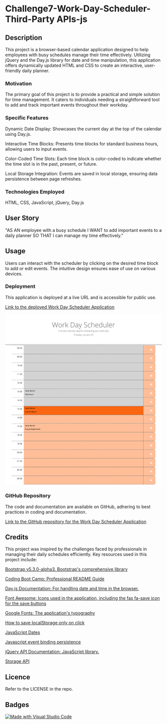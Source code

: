 # Challenge7-Work-Day-Scheduler-Third-Party APIs-js

## Description

This project is a browser-based calendar application designed to help employees with busy schedules manage their time effectively. Utilizing jQuery and the Day.js library for date and time manipulation, this application offers dynamically updated HTML and CSS to create an interactive, user-friendly daily planner.

### Motivation

The primary goal of this project is to provide a practical and simple solution for time management. It caters to individuals needing a straightforward tool to add and track important events throughout their workday.

### Specific Features

Dynamic Date Display: Showcases the current day at the top of the calendar using Day.js.

Interactive Time Blocks: Presents time blocks for standard business hours, allowing users to input events.

Color-Coded Time Slots: Each time block is color-coded to indicate whether the time slot is in the past, present, or future.

Local Storage Integration: Events are saved in local storage, ensuring data persistence between page refreshes.


### Technologies Employed

HTML, CSS, JavaScript, jQuery, Day.js

## User Story

"AS AN employee with a busy schedule
I WANT to add important events to a daily planner
SO THAT I can manage my time effectively."

## Usage

Users can interact with the scheduler by clicking on the desired time block to add or edit events. The intuitive design ensures ease of use on various devices.

### Deployment

This application is deployed at a live URL and is accessible for public use.

[Link to the deployed Work Day Scheduler Application](linkhere)

![Screenshot of the Work Day Scheduler Application](./assets/Challenge7screenshot.png)

### GitHub Repository

The code and documentation are available on GitHub, adhering to best practices in coding and documentation.

[Link to the GitHub repository for the Work Day Scheduler Application](https://github.com/Natt5/challenge7-work-day-scheduler)

## Credits

This project was inspired by the challenges faced by professionals in managing their daily schedules efficiently. Key resources used in this project include:

[Bootstrap v5.3.0-alpha3. Bootstrap's comprehensive library](https://getbootstrap.com)

[Coding Boot Camp: Professional README Guide](https://coding-boot-camp.github.io/full-stack/github/professional-readme-guide)

[Day.js Documentation: For handling date and time in the browser.](https://day.js.org/docs/en/display/format)

[Font Awesome: Icons used in the application, including the fas fa-save icon for the save buttons](https://fontawesome.com)

[Google Fonts: The application's typography](https://fonts.google.com/specimen/Open+Sans)

[How to save localStorage only on click](https://stackoverflow.com/questions/61105569/how-to-save-localstorage-only-on-click)

[JavaScript Dates](https://www.freecodecamp.org/news/javascript-date-time-dayjs/)

[Javascript event binding persistence](https://stackoverflow.com/questions/19032597/javascript-event-binding-persistence)

[jQuery API Documentation: JavaScript library.](https://api.jquery.com)

[Storage API](https://developer.mozilla.org/en-US/docs/Web/API/Web_Storage_API)

## Licence

Refer to the LICENSE in the repo.

## Badges

[![Made with Visual Studio Code](https://img.shields.io/badge/Made%20with-Visual%20Studio%20Code-1f425f.svg)](https://code.visualstudio.com/)